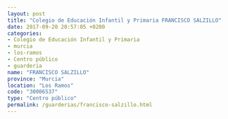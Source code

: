 ```yaml
---
layout: post
title: "Colegio de Educación Infantil y Primaria FRANCISCO SALZILLO"
date: 2017-09-20 20:57:05 +0200
categories:
- Colegio de Educación Infantil y Primaria
- murcia
- los-ramos
- Centro público
- guarderia
name: "FRANCISCO SALZILLO"
province: "Murcia"
location: "Los Ramos"
code: "30006537"
type: "Centro público"
permalink: /guarderias/francisco-salzillo.html
---
```

